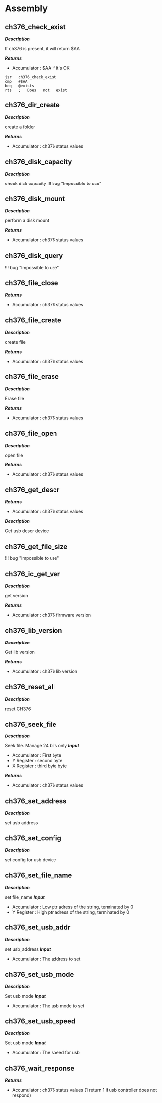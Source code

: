 # Assembly

## ch376_check_exist

***Description***

If ch376 is present, it will return $AA

***Returns***

* Accumulator : $AA if it's OK

```ca65
jsr   ch376_check_exist
cmp   #$AA
beq   @exists
rts   ;   Does   not   exist
```



## ch376_dir_create

***Description***

create a folder

***Returns***

* Accumulator : ch376 status values



## ch376_disk_capacity

***Description***

check disk capacity
!!! bug "Impossible to use"


## ch376_disk_mount

***Description***

perform a disk mount

***Returns***

* Accumulator : ch376 status values



## ch376_disk_query

!!! bug "Impossible to use"


## ch376_file_close


***Returns***

* Accumulator : ch376 status values



## ch376_file_create

***Description***

create file

***Returns***

* Accumulator : ch376 status values



## ch376_file_erase

***Description***

Erase file

***Returns***

* Accumulator : ch376 status values



## ch376_file_open

***Description***

open file

***Returns***

* Accumulator : ch376 status values



## ch376_get_descr


***Returns***

* Accumulator : ch376 status values

***Description***

Get usb descr device


## ch376_get_file_size

!!! bug "Impossible to use"


## ch376_ic_get_ver

***Description***

get version

***Returns***

* Accumulator : ch376 firmware version



## ch376_lib_version

***Description***

Get lib version

***Returns***

* Accumulator : ch376 lib version



## ch376_reset_all

***Description***

reset CH376


## ch376_seek_file

***Description***

Seek file. Manage 24 bits only
***Input***

* Accumulator : First byte
* Y Register : second byte
* X Register : third byte byte

***Returns***

* Accumulator : ch376 status values



## ch376_set_address

***Description***

set usb address


## ch376_set_config

***Description***

set config for usb device


## ch376_set_file_name

***Description***

set file_name
***Input***

* Accumulator : Low ptr adress of the string, terminated by 0
* Y Register : High ptr adress of the string, terminated by 0


## ch376_set_usb_addr

***Description***

set usb_address
***Input***

* Accumulator : The address to set


## ch376_set_usb_mode

***Description***

Set usb mode
***Input***

* Accumulator : The usb mode to set


## ch376_set_usb_speed

***Description***

Set usb mode
***Input***

* Accumulator : The speed for usb


## ch376_wait_response


***Returns***

* Accumulator : ch376 status values (1 return 1 if usb controller does not respond)



